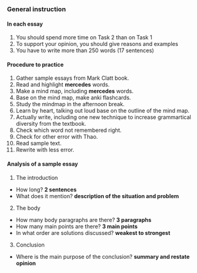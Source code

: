 ### General instruction


#### In each essay

1. You should spend more time on Task 2 than on Task 1
2. To support your opinion, you should give reasons and examples
3. You have to write more than 250 words (17 sentences)

#### Procedure to practice

1. Gather sample essays from Mark Clatt book.
2. Read and highlight **mercedes** words.
3. Make a mind map, including **mercedes** words.
4. Base on the mind map, make anki flashcards.
5. Study the mindmap in the afternoon break.
6. Learn by heart, talking out loud base on the outline of the mind map.
7. Actually write, including one new technique to increase grammartical diversity from the textbook.
8. Check which word not remembered right.
9. Check for other error with Thao.
10. Read sample text.
11. Rewrite with less error.

#### Analysis of a sample essay

1. The introduction
 * How long? **2 sentences**
 * What does it mention? **description of the situation and problem**
2. The body
 * How many body paragraphs are there? **3 paragraphs**
 * How many main points are there? **3 main points**
 * In what order are solutions discussed? **weakest to strongest**
3. Conclusion
 * Where is the main purpose of the conclusion? **summary and restate opinion**
